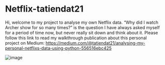 # Netflix-tatiendat21
Hi, welcome to my project to analyse my own Netflix data.
“Why did I watch Archer show for so many times?” is the question I have always asked myself for a period of time now, but never really sit down and think about it.
Please follow this link to read my walkthrough publication about this personal project on Medium: https://medium.com/@tatiendat21/analysing-my-personal-netflixs-data-using-python-556516ebc425

![image](https://github.com/tatiendat21/Netflix-tatiendat21/assets/140691048/53530db6-36b1-4655-a93e-bebf39555c49)
